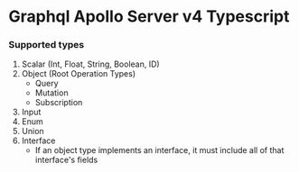 # Graphql Apollo Server v4 Typescript

### Supported types
1. Scalar (Int, Float, String, Boolean, ID)
2. Object (Root Operation Types)
   * Query
   * Mutation
   * Subscription
3. Input
4. Enum
5. Union
6. Interface 
   * If an object type implements an interface, it must include all of that interface's fields
